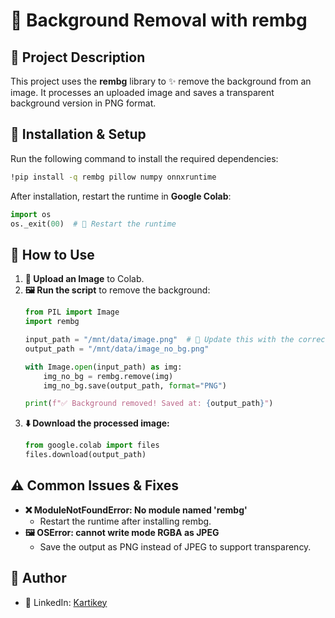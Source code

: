 # 🎨 Background Removal with rembg

## 📌 Project Description
This project uses the **rembg** library to ✨ remove the background from an image. It processes an uploaded image and saves a transparent background version in PNG format.

## 🔧 Installation & Setup
Run the following command to install the required dependencies:
```bash
!pip install -q rembg pillow numpy onnxruntime
```

After installation, restart the runtime in **Google Colab**:
```python
import os
os._exit(00)  # 🔄 Restart the runtime
```

## 🚀 How to Use
1. **📂 Upload an Image** to Colab.
2. **🖼️ Run the script** to remove the background:
   ```python
   from PIL import Image
   import rembg

   input_path = "/mnt/data/image.png"  # 📝 Update this with the correct path
   output_path = "/mnt/data/image_no_bg.png"

   with Image.open(input_path) as img:
       img_no_bg = rembg.remove(img)
       img_no_bg.save(output_path, format="PNG")

   print(f"✅ Background removed! Saved at: {output_path}")
   ```
3. **⬇️ Download the processed image:**
   ```python
   from google.colab import files
   files.download(output_path)
   ```

## ⚠️ Common Issues & Fixes
- **❌ ModuleNotFoundError: No module named 'rembg'**
  - Restart the runtime after installing rembg.
- **🖼️ OSError: cannot write mode RGBA as JPEG**
  - Save the output as PNG instead of JPEG to support transparency.

## 👤 Author
- 🔗 LinkedIn: [Kartikey](https://www.linkedin.com/in/kartikey05/)

